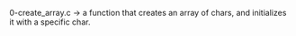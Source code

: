 0-create_array.c -> a function that creates an array of chars, and initializes it with a specific char.
